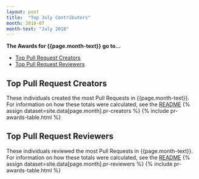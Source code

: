 ```yaml
---
layout: post
title:  "Top July Contributors"
month: 2018-07
month-text: "July 2018"
---
```


**The Awards for {{page.month-text}} go to...**

* [Top Pull Request Creators](#top-pull-request-creators)
* [Top Pull Request Reviewers](#top-pull-request-reviewers)

## Top Pull Request Creators
These individuals created the most Pull Requests in {{page.month-text}}. For information on how these totals were calculated, see the [README]({{site.github.repository_url}}/blob/master/README.md)
{% assign dataset=site.data[page.month].pr-creators %}
{% include pr-awards-table.html %}

## Top Pull Request Reviewers
These individuals reviewed the most Pull Requests in {{page.month-text}}. For information on how these totals were calculated, see the [README]({{site.github.repository_url}}/blob/master/README.md)
{% assign dataset=site.data[page.month].pr-reviewers %}
{% include pr-awards-table.html %}
